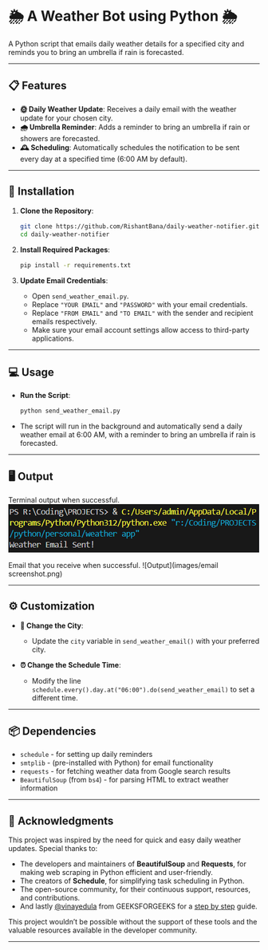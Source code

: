 # 🌦 A Weather Bot using Python 🌦

A Python script that emails daily weather details for a specified city and reminds you to bring an umbrella if rain is forecasted.

---

## 📋 Features
- **🌞 Daily Weather Update**: Receives a daily email with the weather update for your chosen city.
- **🌧️ Umbrella Reminder**: Adds a reminder to bring an umbrella if rain or showers are forecasted.
- **🕰️ Scheduling**: Automatically schedules the notification to be sent every day at a specified time (6:00 AM by default).

---

## 🚀 Installation

1. **Clone the Repository**:
    ```bash
    git clone https://github.com/RishantBana/daily-weather-notifier.git
    cd daily-weather-notifier
    ```

2. **Install Required Packages**:
    ```bash
    pip install -r requirements.txt
    ```

3. **Update Email Credentials**:
    - Open `send_weather_email.py`.
    - Replace `"YOUR EMAIL"` and `"PASSWORD"` with your email credentials.
    - Replace `"FROM EMAIL"` and `"TO EMAIL"` with the sender and recipient emails respectively.
    - Make sure your email account settings allow access to third-party applications.

---

## 💻 Usage

- **Run the Script**:
    ```bash
    python send_weather_email.py
    ```
- The script will run in the background and automatically send a daily weather email at 6:00 AM, with a reminder to bring an umbrella if rain is forecasted.

---

## 🖥️ Output
Terminal output when successful.
![Output](images/output.png)

Email that you receive when successful.
![Output](images/email screenshot.png)

---

## ⚙️ Customization

- **🌆 Change the City**:
  - Update the `city` variable in `send_weather_email()` with your preferred city.

- **⏰ Change the Schedule Time**:
  - Modify the line `schedule.every().day.at("06:00").do(send_weather_email)` to set a different time.

---

## 📦 Dependencies

- `schedule` - for setting up daily reminders
- `smtplib` - (pre-installed with Python) for email functionality
- `requests` - for fetching weather data from Google search results
- `BeautifulSoup` (from `bs4`) - for parsing HTML to extract weather information

---

## 🙏 Acknowledgments

This project was inspired by the need for quick and easy daily weather updates. Special thanks to:

- The developers and maintainers of **BeautifulSoup** and **Requests**, for making web scraping in Python efficient and user-friendly.
- The creators of **Schedule**, for simplifying task scheduling in Python.
- The open-source community, for their continuous support, resources, and contributions.
- And lastly [@vinayedula](https://www.geeksforgeeks.org/user/vinayedula/contributions/?itm_source=geeksforgeeks&itm_medium=article_author&itm_campaign=auth_user) from GEEKSFORGEEKS for a [step by step](https://www.geeksforgeeks.org/scraping-weather-data-using-python-to-get-umbrella-reminder-on-email/) guide.

This project wouldn’t be possible without the support of these tools and the valuable resources available in the developer community.

---
